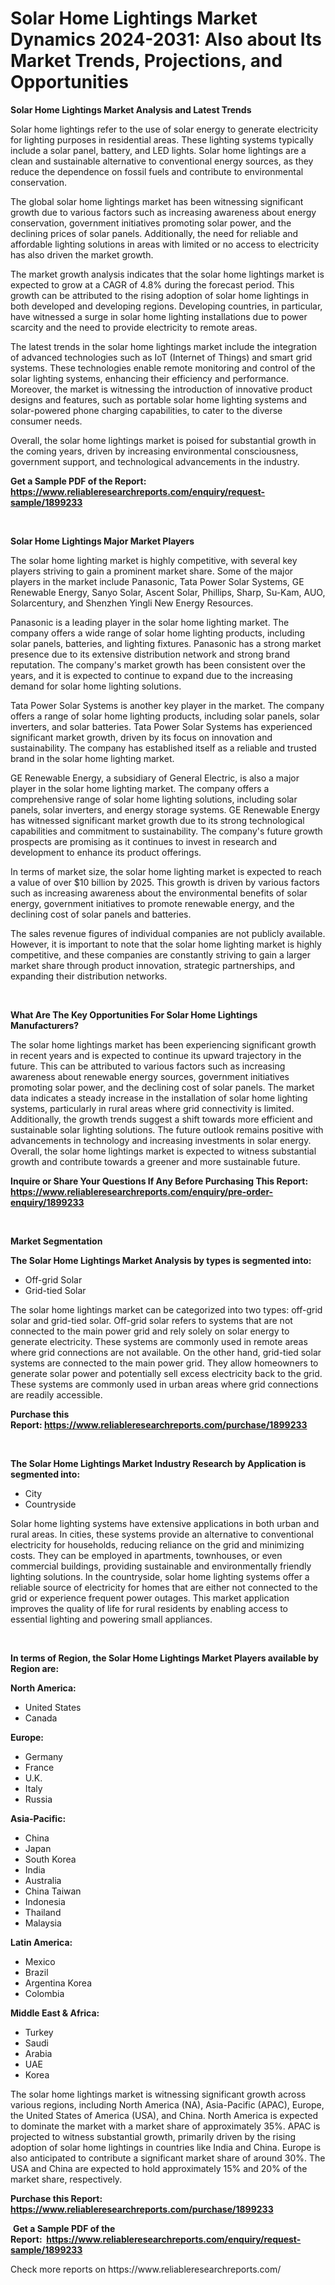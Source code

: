 <p><h1>Solar Home Lightings Market Dynamics 2024-2031: Also about Its Market Trends, Projections, and Opportunities</h1></p><p><strong>Solar Home Lightings Market Analysis and Latest Trends</strong></p>
<p><p>Solar home lightings refer to the use of solar energy to generate electricity for lighting purposes in residential areas. These lighting systems typically include a solar panel, battery, and LED lights. Solar home lightings are a clean and sustainable alternative to conventional energy sources, as they reduce the dependence on fossil fuels and contribute to environmental conservation.</p><p>The global solar home lightings market has been witnessing significant growth due to various factors such as increasing awareness about energy conservation, government initiatives promoting solar power, and the declining prices of solar panels. Additionally, the need for reliable and affordable lighting solutions in areas with limited or no access to electricity has also driven the market growth.</p><p>The market growth analysis indicates that the solar home lightings market is expected to grow at a CAGR of 4.8% during the forecast period. This growth can be attributed to the rising adoption of solar home lightings in both developed and developing regions. Developing countries, in particular, have witnessed a surge in solar home lighting installations due to power scarcity and the need to provide electricity to remote areas.</p><p>The latest trends in the solar home lightings market include the integration of advanced technologies such as IoT (Internet of Things) and smart grid systems. These technologies enable remote monitoring and control of the solar lighting systems, enhancing their efficiency and performance. Moreover, the market is witnessing the introduction of innovative product designs and features, such as portable solar home lighting systems and solar-powered phone charging capabilities, to cater to the diverse consumer needs.</p><p>Overall, the solar home lightings market is poised for substantial growth in the coming years, driven by increasing environmental consciousness, government support, and technological advancements in the industry.</p></p>
<p><strong>Get a Sample PDF of the Report:&nbsp; <a href="https://www.reliableresearchreports.com/enquiry/request-sample/1899233">https://www.reliableresearchreports.com/enquiry/request-sample/1899233</a></strong></p>
<p>&nbsp;</p>
<p><strong>Solar Home Lightings Major Market Players</strong></p>
<p><p>The solar home lighting market is highly competitive, with several key players striving to gain a prominent market share. Some of the major players in the market include Panasonic, Tata Power Solar Systems, GE Renewable Energy, Sanyo Solar, Ascent Solar, Phillips, Sharp, Su-Kam, AUO, Solarcentury, and Shenzhen Yingli New Energy Resources.</p><p>Panasonic is a leading player in the solar home lighting market. The company offers a wide range of solar home lighting products, including solar panels, batteries, and lighting fixtures. Panasonic has a strong market presence due to its extensive distribution network and strong brand reputation. The company's market growth has been consistent over the years, and it is expected to continue to expand due to the increasing demand for solar home lighting solutions.</p><p>Tata Power Solar Systems is another key player in the market. The company offers a range of solar home lighting products, including solar panels, solar inverters, and solar batteries. Tata Power Solar Systems has experienced significant market growth, driven by its focus on innovation and sustainability. The company has established itself as a reliable and trusted brand in the solar home lighting market.</p><p>GE Renewable Energy, a subsidiary of General Electric, is also a major player in the solar home lighting market. The company offers a comprehensive range of solar home lighting solutions, including solar panels, solar inverters, and energy storage systems. GE Renewable Energy has witnessed significant market growth due to its strong technological capabilities and commitment to sustainability. The company's future growth prospects are promising as it continues to invest in research and development to enhance its product offerings.</p><p>In terms of market size, the solar home lighting market is expected to reach a value of over $10 billion by 2025. This growth is driven by various factors such as increasing awareness about the environmental benefits of solar energy, government initiatives to promote renewable energy, and the declining cost of solar panels and batteries.</p><p>The sales revenue figures of individual companies are not publicly available. However, it is important to note that the solar home lighting market is highly competitive, and these companies are constantly striving to gain a larger market share through product innovation, strategic partnerships, and expanding their distribution networks.</p></p>
<p>&nbsp;</p>
<p><strong>What Are The Key Opportunities For Solar Home Lightings Manufacturers?</strong></p>
<p><p>The solar home lightings market has been experiencing significant growth in recent years and is expected to continue its upward trajectory in the future. This can be attributed to various factors such as increasing awareness about renewable energy sources, government initiatives promoting solar power, and the declining cost of solar panels. The market data indicates a steady increase in the installation of solar home lighting systems, particularly in rural areas where grid connectivity is limited. Additionally, the growth trends suggest a shift towards more efficient and sustainable solar lighting solutions. The future outlook remains positive with advancements in technology and increasing investments in solar energy. Overall, the solar home lightings market is expected to witness substantial growth and contribute towards a greener and more sustainable future.</p></p>
<p><strong>Inquire or Share Your Questions If Any Before Purchasing This Report: <a href="https://www.reliableresearchreports.com/enquiry/pre-order-enquiry/1899233">https://www.reliableresearchreports.com/enquiry/pre-order-enquiry/1899233</a></strong></p>
<p>&nbsp;</p>
<p><strong>Market Segmentation</strong></p>
<p><strong>The Solar Home Lightings Market Analysis by types is segmented into:</strong></p>
<p><ul><li>Off-grid Solar</li><li>Grid-tied Solar</li></ul></p>
<p><p>The solar home lightings market can be categorized into two types: off-grid solar and grid-tied solar. Off-grid solar refers to systems that are not connected to the main power grid and rely solely on solar energy to generate electricity. These systems are commonly used in remote areas where grid connections are not available. On the other hand, grid-tied solar systems are connected to the main power grid. They allow homeowners to generate solar power and potentially sell excess electricity back to the grid. These systems are commonly used in urban areas where grid connections are readily accessible.</p></p>
<p><strong>Purchase this Report:&nbsp;<a href="https://www.reliableresearchreports.com/purchase/1899233">https://www.reliableresearchreports.com/purchase/1899233</a></strong></p>
<p>&nbsp;</p>
<p><strong>The Solar Home Lightings Market Industry Research by Application is segmented into:</strong></p>
<p><ul><li>City</li><li>Countryside</li></ul></p>
<p><p>Solar home lighting systems have extensive applications in both urban and rural areas. In cities, these systems provide an alternative to conventional electricity for households, reducing reliance on the grid and minimizing costs. They can be employed in apartments, townhouses, or even commercial buildings, providing sustainable and environmentally friendly lighting solutions. In the countryside, solar home lighting systems offer a reliable source of electricity for homes that are either not connected to the grid or experience frequent power outages. This market application improves the quality of life for rural residents by enabling access to essential lighting and powering small appliances.</p></p>
<p>&nbsp;</p>
<p><strong>In terms of Region, the Solar Home Lightings Market Players available by Region are:</strong></p>
<p>
    <p> <strong> North America: </strong>
        <ul>
            <li>United States</li>
            <li>Canada</li>
        </ul>
        </p> 
    <p> <strong> Europe: </strong>
        <ul>
            <li>Germany</li>
            <li>France</li>
            <li>U.K.</li>
            <li>Italy</li>
            <li>Russia</li>
        </ul>
        </p> 
    <p> <strong> Asia-Pacific: </strong>
        <ul>
            <li>China</li>
            <li>Japan</li>
            <li>South Korea</li>
            <li>India</li>
            <li>Australia</li>
            <li>China Taiwan</li>
            <li>Indonesia</li>
            <li>Thailand</li>
            <li>Malaysia</li>
        </ul>
        </p> 
    <p> <strong> Latin America: </strong>
        <ul>
            <li>Mexico</li>
            <li>Brazil</li>
            <li>Argentina Korea</li>
            <li>Colombia</li>
        </ul>
        </p> 
    <p> <strong> Middle East & Africa: </strong>
        <ul>
            <li>Turkey</li>
            <li>Saudi</li>
            <li>Arabia</li>
            <li>UAE</li>
            <li>Korea</li>
        </ul>
    </p>
    </p>
<p><p>The solar home lightings market is witnessing significant growth across various regions, including North America (NA), Asia-Pacific (APAC), Europe, the United States of America (USA), and China. North America is expected to dominate the market with a market share of approximately 35%. APAC is projected to witness substantial growth, primarily driven by the rising adoption of solar home lightings in countries like India and China. Europe is also anticipated to contribute a significant market share of around 30%. The USA and China are expected to hold approximately 15% and 20% of the market share, respectively.</p></p>
<p><strong>Purchase this Report: <a href="https://www.reliableresearchreports.com/purchase/1899233">https://www.reliableresearchreports.com/purchase/1899233</a></strong></p>
<p>&nbsp;<strong>Get a Sample PDF of the Report:&nbsp;&nbsp;<a href="https://www.reliableresearchreports.com/enquiry/request-sample/1899233">https://www.reliableresearchreports.com/enquiry/request-sample/1899233</a></strong></p>
<p><strong></strong></p>
<p>Check more reports on https://www.reliableresearchreports.com/</p>
